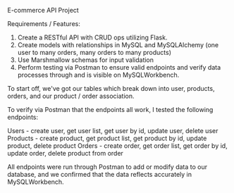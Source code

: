E-commerce API Project


Requirements / Features:
1. Create a RESTful API with CRUD ops utilizing Flask. 
2. Create models with relationships in MySQL and MySQLAlchemy (one user to many orders, many orders to many products) 
3. Use Marshmallow schemas for input validation
4. Perform testing via Postman to ensure valid endpoints and verify data processes through and is visible on MySQLWorkbench.


To start off, we've got our tables which break down into user, products, orders, and our product / order association. 

To verify via Postman that the endpoints all work, I tested the following endpoints: 

Users - create user, get user list, get user by id, update user, delete user
Products - create product, get product list, get product by id, update product, delete product
Orders - create order, get order list, get order by id, update order, delete product from order


All endpoints were run through Postman to add or modify data to our database, and we confirmed that the data reflects accurately in MySQLWorkbench. 
